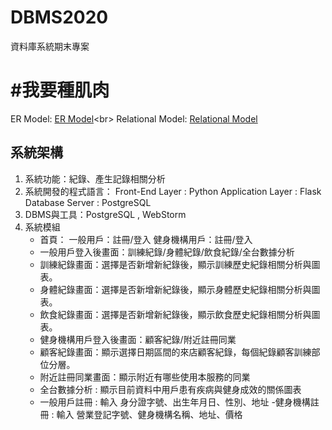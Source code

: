 # DBMS2020
 資料庫系統期末專案
# #我要種肌肉
ER Model: [ER Model](https://github.com/amber0725/DBMS2020/blob/master/ER%20Model.pdf)\<br>
Relational Model: [Relational Model](https://github.com/amber0725/DBMS2020/blob/master/Relational%20Model.pdf)

## 系統架構
 1. 系統功能：紀錄、產生記錄相關分析
 2. 系統開發的程式語⾔：
      Front-End Layer : Python
      Application Layer : Flask
      Database Server : PostgreSQL
 3. DBMS與工具：PostgreSQL , WebStorm
 4. 系統模組
     - 首頁：
        一般用戶：註冊/登入
        健身機構用戶：註冊/登入
     - 一般用戶登入後畫面：訓練紀錄/身體紀錄/飲食紀錄/全台數據分析
     - 訓練紀錄畫面：選擇是否新增新紀錄後，顯示訓練歷史紀錄相關分析與圖表。
     - 身體紀錄畫面：選擇是否新增新紀錄後，顯示身體歷史紀錄相關分析與圖表。
     - 飲食紀錄畫面：選擇是否新增新紀錄後，顯示飲食歷史紀錄相關分析與圖表。
     - 健身機構用戶登入後畫面：顧客紀錄/附近註冊同業
     - 顧客紀錄畫面：顯示選擇日期區間的來店顧客紀錄，每個紀錄顧客訓練部位分層。
     - 附近註冊同業畫面：顯示附近有哪些使用本服務的同業
     - 全台數據分析 :
         顯示目前資料中用戶患有疾病與健身成效的關係圖表
     - 一般用戶註冊 :
         輸入 身分證字號、出生年月日、性別、地址
     -健身機構註冊 :
         輸入 營業登記字號、健身機構名稱、地址、價格
